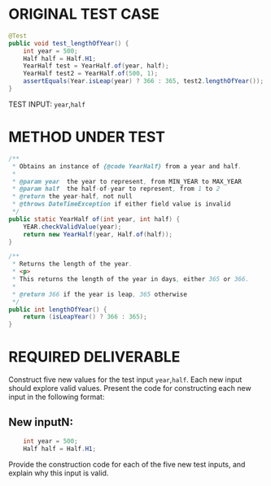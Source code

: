 # ORIGINAL TEST CASE
```java
@Test
public void test_lengthOfYear() {
    int year = 500;
    Half half = Half.H1;
    YearHalf test = YearHalf.of(year, half);
    YearHalf test2 = YearHalf.of(500, 1);
    assertEquals(Year.isLeap(year) ? 366 : 365, test2.lengthOfYear());
}

```
TEST INPUT: `year`,`half`


# METHOD UNDER TEST
```java
/**
 * Obtains an instance of {@code YearHalf} from a year and half.
 *
 * @param year  the year to represent, from MIN_YEAR to MAX_YEAR
 * @param half  the half-of-year to represent, from 1 to 2
 * @return the year-half, not null
 * @throws DateTimeException if either field value is invalid
 */
public static YearHalf of(int year, int half) {
    YEAR.checkValidValue(year);
    return new YearHalf(year, Half.of(half));
}

/**
 * Returns the length of the year.
 * <p>
 * This returns the length of the year in days, either 365 or 366.
 *
 * @return 366 if the year is leap, 365 otherwise
 */
public int lengthOfYear() {
    return (isLeapYear() ? 366 : 365);
}

```


# REQUIRED DELIVERABLE
Construct five new values for the test input `year`,`half`. Each new input should explore valid values. Present the code for constructing each new input in the following format:
## New inputN:
```java
    int year = 500;
    Half half = Half.H1;
```

Provide the construction code for each of the five new test inputs, and explain why this input is valid. 